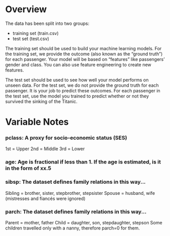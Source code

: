 # Overview
The data has been split into two groups:

- training set (train.csv)
- test set (test.csv)

The training set should be used to build your machine learning models. For the training set, we provide the outcome (also known as the “ground truth”) for each passenger. Your model will be based on “features” like passengers’ gender and class. You can also use feature engineering to create new features.

The test set should be used to see how well your model performs on unseen data. For the test set, we do not provide the ground truth for each passenger. It is your job to predict these outcomes. For each passenger in the test set, use the model you trained to predict whether or not they survived the sinking of the Titanic.






# Variable Notes

### pclass: A proxy for socio-economic status (SES)
1st = Upper
2nd = Middle
3rd = Lower

### age: Age is fractional if less than 1. If the age is estimated, is it in the form of xx.5

### sibsp: The dataset defines family relations in this way...
Sibling = brother, sister, stepbrother, stepsister
Spouse = husband, wife (mistresses and fiancés were ignored)

### parch: The dataset defines family relations in this way...
Parent = mother, father
Child = daughter, son, stepdaughter, stepson
Some children travelled only with a nanny, therefore parch=0 for them.
